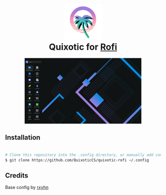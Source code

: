<h1 align="center">
	<img src="https://github.com/QuixoticCS/.github/blob/main/profile/assets/logo.svg" width="25%" alt="Logo"/><br/>
	Quixotic for <a href="https://code.visualstudio.com](https://github.com/davatorium/rofi">Rofi</a>

</h1>

<p align="center">
  <img width="75%" src="https://github.com/QuixoticCS/quixotic-rofi/blob/main/assets/screenshot.png"/>
</p>

## Installation

```sh

# Clone this repository into the .config directory, or manually add config.rasi into ~/.config/rofi
$ git clone https://github.com/QuixoticCS/quixotic-rofi ~/.config
```

## Credits
Base config by [rxyhn](https://github.com/rxyhn)
